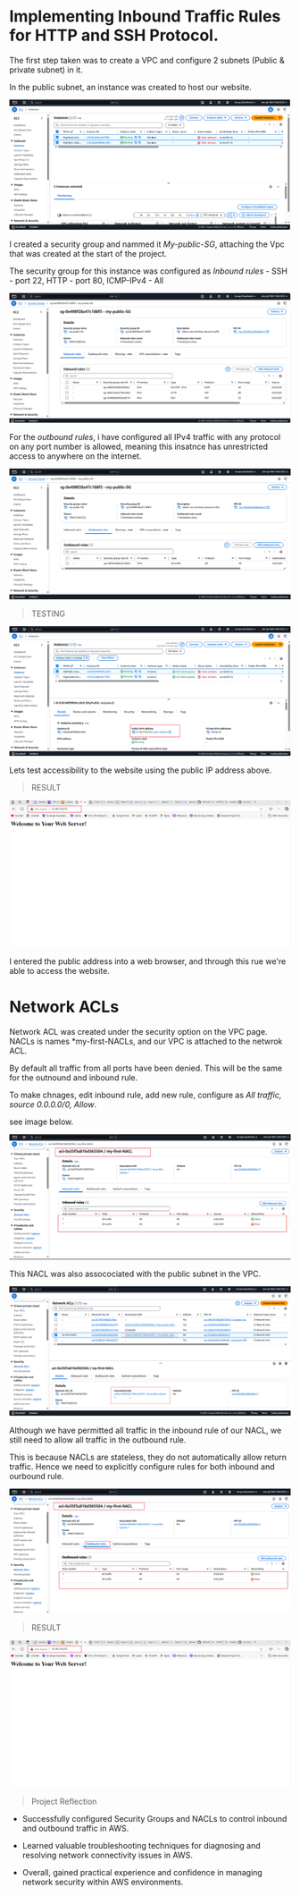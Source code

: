 # Implementing Inbound Traffic Rules for HTTP and SSH Protocol.

The first step taken was to create a VPC and configure 2 subnets (Public & private subnet) in it.

In the public subnet, an instance was created to host our website.

![EC2](./img/1.%20EC2%20instance.png)

I created a security group and nammed it *My-public-SG*, attaching the Vpc that was created at the start of the project.


The security group for this instance was configured as *Inbound rules* - SSH - port 22, HTTP - port 80,  ICMP-IPv4 - All

![SG-inbound](./img/2.%20Inbound%20rules.png)

For the *outbound rules*, i have configured all IPv4 traffic with any protocol on any port number is allowed, meaning this insatnce has unrestricted access to anywhere on the internet.

![SG-outbound](./img/3.%20Outbound%20rules.png)

> TESTING

![Public IP](./img/4.%20public%20IPv4.png)

Lets test accessibility to the website using the public IP address above.

> RESULT 

![Result](./img/5.%20rESULT.png)

I entered the public address into a web browser, and through this rue we're able to access the website.

# Network ACLs

Network ACL was created under the security option on the VPC page. NACLs is names *my-first-NACLs, and our VPC is attached to the netwrok ACL.

By default all traffic from all ports have been denied. This will be the same for the outnound and inbound rule.

To make chnages, edit inbound rule, add new rule, configure as *All traffic, source 0.0.0.0/0, Allow*. 

see image below.

![NACLs](./img/7.%20cteate%20NACLs.png)


This NACL was also assocociated with the public subnet in the VPC.

![SUNNET-NACLs](./img/9.%20subnet%20associated.png)

Although we have permitted all traffic in the inbound rule of our NACL, we still need to allow all traffic in the outbound rule. 

This is because NACLs are stateless, they do not automatically allow return traffic. Hence we need to explicitly configure rules for both inbound and ourbound rule. 

![OUTBOUND-NACLs](./img/8.%20outband%20rule%20NACLs.png)

> RESULT

![Result](./img/5.%20rESULT.png)

> Project Reflection 

- Successfully configured Security Groups and NACLs to control inbound and outbound traffic in AWS.

- Learned valuable troubleshooting techniques for diagnosing and resolving network connectivity issues in AWS.

- Overall, gained practical experience and confidence in managing network security within AWS environments.